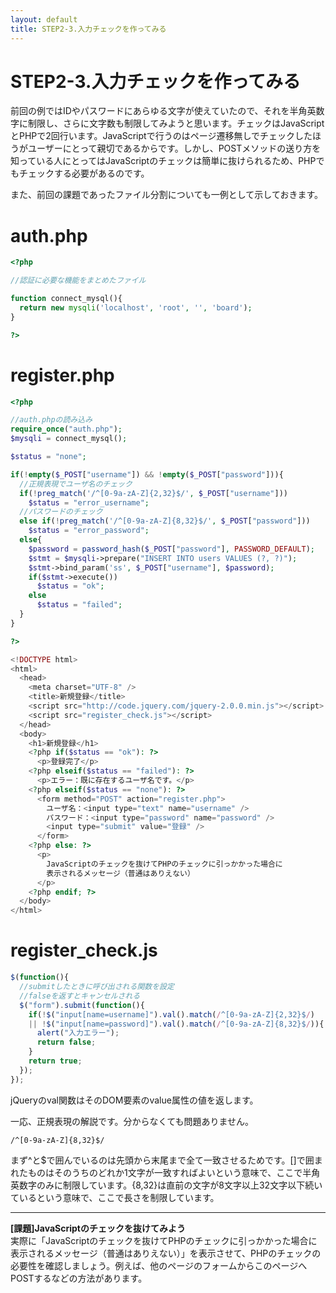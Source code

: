 ```yaml
---
layout: default
title: STEP2-3.入力チェックを作ってみる
---
```

# STEP2-3.入力チェックを作ってみる

前回の例ではIDやパスワードにあらゆる文字が使えていたので、それを半角英数字に制限し、さらに文字数も制限してみようと思います。チェックはJavaScriptとPHPで2回行います。JavaScriptで行うのはページ遷移無しでチェックしたほうがユーザーにとって親切であるからです。しかし、POSTメソッドの送り方を知っている人にとってはJavaScriptのチェックは簡単に抜けられるため、PHPでもチェックする必要があるのです。

また、前回の課題であったファイル分割についても一例として示しておきます。

# auth.php

```php
<?php

//認証に必要な機能をまとめたファイル

function connect_mysql(){
  return new mysqli('localhost', 'root', '', 'board');
}

?>
```

# register.php

```php
<?php

//auth.phpの読み込み
require_once("auth.php");
$mysqli = connect_mysql();

$status = "none";

if(!empty($_POST["username"]) && !empty($_POST["password"])){
  //正規表現でユーザ名のチェック
  if(!preg_match('/^[0-9a-zA-Z]{2,32}$/', $_POST["username"]))
    $status = "error_username";
  //パスワードのチェック
  else if(!preg_match('/^[0-9a-zA-Z]{8,32}$/', $_POST["password"]))
    $status = "error_password";
  else{
  	$password = password_hash($_POST["password"], PASSWORD_DEFAULT);
    $stmt = $mysqli->prepare("INSERT INTO users VALUES (?, ?)");
    $stmt->bind_param('ss', $_POST["username"], $password);
    if($stmt->execute())
      $status = "ok";
    else
      $status = "failed";
  }
}

?>

<!DOCTYPE html>
<html>
  <head>
    <meta charset="UTF-8" />
    <title>新規登録</title>
    <script src="http://code.jquery.com/jquery-2.0.0.min.js"></script>
    <script src="register_check.js"></script>
  </head>
  <body>
    <h1>新規登録</h1>
    <?php if($status == "ok"): ?>
      <p>登録完了</p>
    <?php elseif($status == "failed"): ?>
      <p>エラー：既に存在するユーザ名です。</p>
    <?php elseif($status == "none"): ?>
      <form method="POST" action="register.php">
        ユーザ名：<input type="text" name="username" />
        パスワード：<input type="password" name="password" />
        <input type="submit" value="登録" />
      </form>
    <?php else: ?>
      <p>
        JavaScriptのチェックを抜けてPHPのチェックに引っかかった場合に
        表示されるメッセージ（普通はありえない）
      </p>
    <?php endif; ?>
  </body>
</html>
```

# register_check.js

```js
$(function(){
  //submitしたときに呼び出される関数を設定
  //falseを返すとキャンセルされる
  $("form").submit(function(){
    if(!$("input[name=username]").val().match(/^[0-9a-zA-Z]{2,32}$/)
    || !$("input[name=password]").val().match(/^[0-9a-zA-Z]{8,32}$/)){
      alert("入力エラー");
      return false;
    }
    return true;
  });
});
```

jQueryのval関数はそのDOM要素のvalue属性の値を返します。

一応、正規表現の解説です。分からなくても問題ありません。

    /^[0-9a-zA-Z]{8,32}$/

まず^と$で囲んでいるのは先頭から末尾まで全て一致させるためです。[]で囲まれたものはそのうちのどれか1文字が一致すればよいという意味で、ここで半角英数字のみに制限しています。{8,32}は直前の文字が8文字以上32文字以下続いているという意味で、ここで長さを制限しています。

***

**[課題]JavaScriptのチェックを抜けてみよう**  
実際に「JavaScriptのチェックを抜けてPHPのチェックに引っかかった場合に表示されるメッセージ（普通はありえない）」を表示させて、PHPのチェックの必要性を確認しましょう。例えば、他のページのフォームからこのページへPOSTするなどの方法があります。

